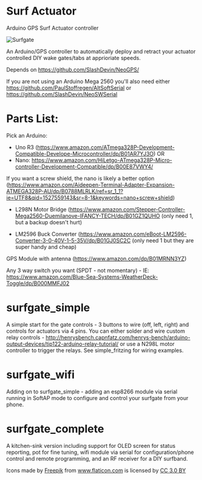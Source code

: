 # Surf Actuator
Arduino GPS Surf Actuator controller 

![Surfgate](https://raw.githubusercontent.com/jonthompson/surfgate/master/surfgate.png)

An Arduino/GPS controller to automatically deploy and retract your actuator controlled DIY wake gates/tabs at apprioriate speeds.

Depends on https://github.com/SlashDevin/NeoGPS/

If you are not using an Arduino Mega 2560 you'll also need either https://github.com/PaulStoffregen/AltSoftSerial or https://github.com/SlashDevin/NeoSWSerial

# Parts List:
Pick an Arduino:
* Uno R3 (https://www.amazon.com/ATmega328P-Development-Compatible-Develope-Microcontroller/dp/B01AR7YJ3O)
OR
* Nano: https://www.amazon.com/HiLetgo-ATmega328P-Micro-controller-Development-Compatible/dp/B00E87VWY4/

If you want a screw shield, the nano is likely a better option (https://www.amazon.com/Aideepen-Terminal-Adapter-Expansion-ATMEGA328P-AU/dp/B0788MLRLK/ref=sr_1_1?ie=UTF8&qid=1527559143&sr=8-1&keywords=nano+screw+shield)

* L298N Motor Bridge (https://www.amazon.com/Stepper-Controller-Mega2560-Duemilanove-IFANCY-TECH/dp/B01GZ1QUHO  (only need 1, but a backup doesn't hurt)

* LM2596 Buck Converter (https://www.amazon.com/eBoot-LM2596-Converter-3-0-40V-1-5-35V/dp/B01GJ0SC2C (only need 1 but they are super handy and cheap)

GPS Module with antenna (https://www.amazon.com/dp/B01MRNN3YZ) 

Any 3 way switch you want (SPDT - not momentary) - IE: https://www.amazon.com/Blue-Sea-Systems-WeatherDeck-Toggle/dp/B000MMFJ02



# surfgate_simple
A simple start for the gate controls - 3 buttons to wire (off, left, right) and controls for actuators via 4 pins.  You can either solder and wire custom relay controls - http://henrysbench.capnfatz.com/henrys-bench/arduino-output-devices/tip122-arduino-relay-tutorial/   or use a N298L motor controller to trigger the relays. See simple_fritzing for wiring examples.


# surfgate_wifi
Adding on to surfgate_simple - adding an esp8266 module via serial running in SoftAP mode to configure and control your surfgate from your phone.

# surfgate_complete
A kitchen-sink version including support for OLED screen for status reporting, pot for fine tuning, wifi module via serial for configuration/phone control and remote programming, and an RF receiver for a DIY surfband.





<div>Icons made by <a href="http://www.freepik.com" title="Freepik">Freepik</a> from <a href="https://www.flaticon.com/" title="Flaticon">www.flaticon.com</a> is licensed by <a href="http://creativecommons.org/licenses/by/3.0/" title="Creative Commons BY 3.0" target="_blank">CC 3.0 BY</a></div>
